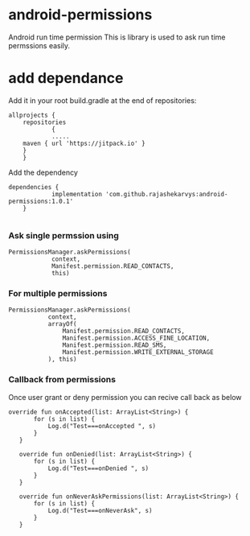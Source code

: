 # android-permissions
Android run time permission
This is library is used to ask run time permssions easily.


# add dependance 

Add it in your root build.gradle at the end of repositories:
```
allprojects {
	repositories 
            {
            .....
	maven { url 'https://jitpack.io' }
	}
	}
```
   
Add the dependency
```
dependencies {
	        implementation 'com.github.rajashekarvys:android-permissions:1.0.1'
	}
         
```

### Ask single permssion using 
```
PermissionsManager.askPermissions(
            context,
            Manifest.permission.READ_CONTACTS,
            this)
```
       
 ### For multiple permissions 
 ```
PermissionsManager.askPermissions(
            context,
            arrayOf(
                Manifest.permission.READ_CONTACTS,
                Manifest.permission.ACCESS_FINE_LOCATION,
                Manifest.permission.READ_SMS,
                Manifest.permission.WRITE_EXTERNAL_STORAGE
            ), this)
```

### Callback from permissions 
Once user grant or deny permission you can recive call back as below
 ```
override fun onAccepted(list: ArrayList<String>) {
        for (s in list) {
            Log.d("Test===onAccepted ", s)
        }
    }

    override fun onDenied(list: ArrayList<String>) {
        for (s in list) {
            Log.d("Test===onDenied ", s)
        }
    }

    override fun onNeverAskPermissions(list: ArrayList<String>) {
        for (s in list) {
            Log.d("Test===onNeverAsk", s)
        }
    }
```
